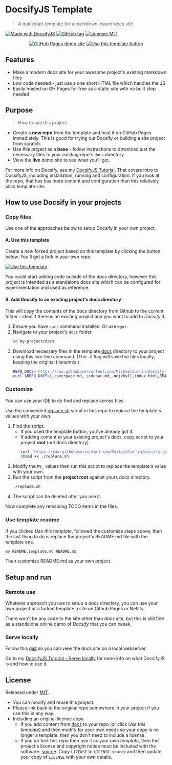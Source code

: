 # DocsifyJS Template
> A quickstart template for a markdown-based docs site

[![Made with DocsifyJS](https://img.shields.io/badge/DocsifyJS-latest-blue)](https://docsify.js.org/)
[![GitHub tag](https://img.shields.io/github/tag/MichaelCurrin/docsify-js-template)](https://github.com/MichaelCurrin/docsify-js-template/tags/?include_prereleases&sort=semver)
[![License: MIT](https://img.shields.io/badge/License-MIT-blue)](#license)


<div align="center">
    
[![GitHub Pages demo site](https://img.shields.io/badge/GH_Pages-Demo_site-blue.svg?style=for-the-badge)](https://michaelcurrin.github.io/docsify-js-template/#/)
[![Use this template button](https://img.shields.io/badge/Use_this_template-2ea44f.svg?style=for-the-badge)](https://github.com/MichaelCurrin/docsify-js-template/generate)

</div>


## Features

- Make a modern docs site for your awesome project's existing markdown files
- Low code needed - just use a one short HTML file which handles the JS
- Easily hosted on GH Pages for free as a static site with no built step needed


## Purpose
> How to use this project

- Create a **new repo** from the template and host it on GitHub Pages immediately. This is good for trying out Docsify or building a site project from scratch.
- Use this project as a **base** - follow instructions to download just the necessary files to your _existing_ repo's `docs` directory
- View the **live** demo site to see what you'll get.

For more info on Docsify, see my [DocsifyJS Tutorial][]. That covers intro to DocsifyJS, including installation, running and configuration. If you look at the repo, that has has more content and configuration than this relatively plain template site.

[DocsifyJS Tutorial]: https://michaelcurrin.github.io/docsify-js-tutorial/#/


## How to use Docsify in your projects

### Copy files

Use one of the approaches below to setup Docsify in your own project.

#### A. Use this template

Create a _new_ forked project based on this template  by clicking the button below. You'll get a fork in your own repo.

[![Use this template](https://img.shields.io/badge/Use_this_template-2ea44f)](https://github.com/MichaelCurrin/docsify-js-template/generate)

You could start adding code outside of the _docs_ directory, however this project is intended as a standalone docs site which can be configured for experimentation and used as reference.

#### B. Add Docsify to an existing project's docs directory

This will copy the contents of the docs directory from Github to the current folder - ideal if there is an existing project and you want to add to _Docsify_ it.

1. Ensure you have `curl` command installed. Or use `wget`.
2. Navigate to your project's `docs` folder.
    ```sh
    cd my-project/docs
    ```
3. Download necessary files in the template [docs](/docs) directory to your project using this two-line command. (The `-O` flag will save the files locally, keeping the original filenames.)
    ```sh
    REPO_DOCS='https://raw.githubusercontent.com/MichaelCurrin/docsify-js-template/master/docs/'
    curl $REPO_DOCS\{_coverpage.md,_sidebar.md,.nojekyll,index.html,README.md\} -O
    ```

### Customize

You can use your IDE to do find and replace across files.

Use the convenient [replace.sh](/replace.sh) script in this repo to replace the template's values with your own.


1. Find the script.
    - If you used the template button, you've already got it.
    - If adding content to your existing project's docs, copy script to your project **root** (not docs directory)
        ```sh
        curl 'https://raw.githubusercontent.com/MichaelCurrin/docsify-js-template/master/replace.sh' -O
        chmod +x ./replace.sh
        ```
2. Modify the `MY_` values then run this script to replace the template's value with your own.
3. Run the script from the **project root** against yours docs directory.
   ```sh
   ./replace.sh
   ```
4. The script can be deleted after you use it.

Now complete any remaining TODO items in the files.

### Use template readme

If you clicked _Use this template_, followed the customize steps above, then the last thing to do is replace the project's README.md file with the template one.

```sh
mv README.template.md README.md
```

Then customize README.md as your own project.


## Setup and run

### Remote use

Whatever approach you use to setup a _docs_ directory, you can use your own project or a forked template a site on Github Pages or Netlify.

There won't be any code to the site other than _docs_ site, but this is still fine as a standalone online demo of _Docsify_ that you can tweak.


### Serve locally

Follow this [gist](https://gist.github.com/MichaelCurrin/4c8060dcc9d8841f842eeebc7a1436d8) so you can view the docs site on a local webserver.

Go to my [DocsifyJS Tutorial - Serve locally](https://michaelcurrin.github.io/docsify-js-tutorial/#/?id=serve-a-docsify-site-locally) for more info on what DocsifyJS is and how to use it.


## License

Released under [MIT](/LICENSE).

- You can modify and reuse this project.
- Please link back to the original repo somewhere in your project if you use this in any way.
- Including an original license copy
    - If you add content from [docs](/docs) to your repo (or click _Use this template_) and then modify for your own needs so your copy is no longer a template, then you don't need to include a license.
    - If you do fork this repo then use it as your own _template_, then this project's license and copyright notice must be included with the software. [source](https://choosealicense.com/licenses/#mit). Copy `LICENSE` to `LICENSE-source` and then update your copy of `LICENSE` with your own details.
